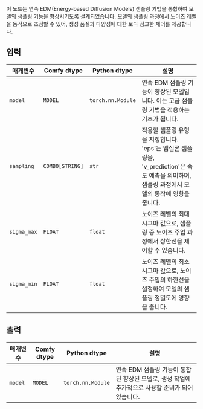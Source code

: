 
이 노드는 연속 EDM(Energy-based Diffusion Models) 샘플링 기법을 통합하여 모델의 샘플링 기능을 향상시키도록 설계되었습니다. 모델의 샘플링 과정에서 노이즈 레벨을 동적으로 조정할 수 있어, 생성 품질과 다양성에 대한 보다 정교한 제어를 제공합니다.

## 입력

| 매개변수   | Comfy dtype | Python dtype        | 설명 |
|-------------|--------------|----------------------|-------------|
| `model`     | `MODEL`     | `torch.nn.Module`   | 연속 EDM 샘플링 기능이 향상된 모델입니다. 이는 고급 샘플링 기법을 적용하는 기초가 됩니다. |
| `sampling`  | `COMBO[STRING]` | `str`             | 적용할 샘플링 유형을 지정합니다. 'eps'는 엡실론 샘플링을, 'v_prediction'은 속도 예측을 의미하며, 샘플링 과정에서 모델의 동작에 영향을 줍니다. |
| `sigma_max` | `FLOAT`     | `float`             | 노이즈 레벨의 최대 시그마 값으로, 샘플링 중 노이즈 주입 과정에서 상한선을 제어할 수 있습니다. |
| `sigma_min` | `FLOAT`     | `float`             | 노이즈 레벨의 최소 시그마 값으로, 노이즈 주입의 하한선을 설정하여 모델의 샘플링 정밀도에 영향을 줍니다. |

## 출력

| 매개변수 | Comfy dtype | Python dtype        | 설명 |
|-----------|-------------|----------------------|-------------|
| `model`   | `MODEL`     | `torch.nn.Module`   | 연속 EDM 샘플링 기능이 통합된 향상된 모델로, 생성 작업에 추가적으로 사용할 준비가 되어 있습니다. |
